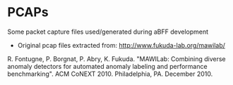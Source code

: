 # PCAPs
 Some packet capture files used/generated during aBFF development

* Original pcap files extracted from: http://www.fukuda-lab.org/mawilab/

R. Fontugne, P. Borgnat, P. Abry, K. Fukuda. "MAWILab: Combining diverse anomaly detectors for automated anomaly labeling and performance benchmarking". ACM CoNEXT 2010. Philadelphia, PA. December 2010.
